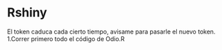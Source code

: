 # Rshiny
El token caduca cada cierto tiempo, avisame para pasarle el nuevo token.
1.Correr primero todo el código de Odio.R
